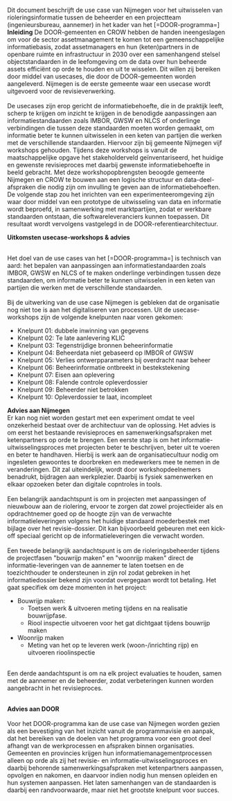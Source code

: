 Dit document beschrijft de use case van Nijmegen voor het uitwisselen van rioleringsinformatie tussen de beheerder en een projectteam (ingenieursbureau, aannemer) in het kader van het [=DOOR-programma=] <br>
**Inleiding**
De DOOR-gemeenten en CROW hebben de handen ineengeslagen om voor de sector assetmanagement te komen tot een gemeenschappelijke informatiebasis, zodat assetmanagers en hun (keten)partners in de openbare ruimte en infrastructuur in 2030 over een samenhangend stelsel objectstandaarden in de leefomgeving om de data over hun beheerde assets efficiënt op orde te houden en uit te wisselen. Dit willen zij bereiken door middel van usecases, die door de DOOR-gemeenten worden aangeleverd. Nijmegen is de eerste gemeente waar een usecase wordt uitgevoerd voor de revisieverwerking. 
<br><br>
De usecases zijn erop gericht de informatiebehoefte, die in de praktijk leeft, scherp te krijgen om inzicht te krijgen in de benodigde aanpassingen aan informatiestandaarden zoals IMBOR, GWSW en NLCS of onderlinge verbindingen die tussen deze standaarden moeten worden gemaakt, om informatie beter te kunnen uitwisselen in een keten van partijen die werken met de verschillende standaarden. Hiervoor zijn bij gemeente Nijmegen vijf workshops gehouden. Tijdens deze workshops is vanuit de maatschappelijke opgave het stakeholderveld geïnventariseerd, het huidige en gewenste revisieproces met daarbij gewenste informatiebehoefte in beeld gebracht. Met deze workshopopbrengsten beoogde gemeente Nijmegen en CROW te bouwen aan een logische structuur en data-deel-afspraken die nodig zijn om invulling te geven aan de informatiebehoeften. De volgende stap zou het inrichten van een experimenteeromgeving zijn waar door middel van een prototype de uitwisseling van data en informatie wordt beproefd, in samenwerking met marktpartijen, zodat er werkbare standaarden ontstaan, die softwareleveranciers kunnen toepassen. Dit resultaat wordt vervolgens vastgelegd in de DOOR-referentiearchitectuur.

**Uitkomsten usecase-workshops & advies**

<br>
Het doel van de use cases van het [=DOOR-programma=] is technisch van aard: het bepalen van aanpassingen aan informatiestandaarden zoals IMBOR, GWSW en NLCS of te maken onderlinge verbindingen tussen deze standaarden, om informatie beter te kunnen uitwisselen in een keten van partijen die werken met de verschillende standaarden. <br>
<br>
Bij de uitwerking van de use case Nijmegen is gebleken dat de organisatie nog niet toe is aan het digitaliseren van processen. Uit de usecase-workshops zijn de volgende knelpunten naar voren gekomen:

* Knelpunt 01: dubbele inwinning van gegevens
* Knelpunt 02: Te late aanlevering KLIC
* Knelpunt 03: Tegenstrijdige bronnen beheerinformatie
* Knelpunt 04: Beheerdata niet gebaseerd op IMBOR of GWSW 
* Knelpunt 05: Verlies ontwerpparameters bij overdracht naar beheer
* Knelpunt 06: Beheerinformatie ontbreekt in bestekstekening
* Knelpunt 07: Eisen aan oplevering
* Knelpunt 08: Falende controle opleverdossier
* Knelpunt 09: Beheerder niet betrokken
* Knelpunt 10: Opleverdossier te laat, incompleet

**Advies aan Nijmegen**<br>
Er kan nog niet worden gestart met een experiment omdat te veel onzekerheid bestaat over de architectuur van de oplossing. Het advies is om eerst het bestaande revisieproces en samenwerkingsafspraken met ketenpartners op orde te brengen. Een eerste stap is om het informatie-uitwisselingsproces met projecten beter te beschrijven, beter uit te voeren en beter te handhaven. Hierbij is werk aan de organisatiecultuur nodig om ingesleten gewoontes te doorbreken en medewerkers mee te nemen in de veranderingen. Dit zal uiteindelijk, wordt door workshopdeelnemers benadrukt, bijdragen aan werkplezier. Daarbij is fysiek samenwerken en elkaar opzoeken beter dan digitale copntroles in tools.  
<br>
Een belangrijk aandachtspunt is om in projecten met aanpassingen of nieuwbouw aan de riolering, ervoor te zorgen dat zowel projectleider als en opdrachtnemer goed op de hoogte zijn van de verwachte informatieleveringen volgens het huidige standaard moederbestek met bijlage over het revisie-dossier. Dit kan bijvoorbeeld gebeuren met een kick-off speciaal gericht op de informatieleveringen die verwacht worden.
<br><br>
Een tweede belangrijk aandachtspunt is om de rioleringsbeheerder tijdens de projectfasen "bouwrijp maken" en "woonrijp maken" direct de informatie-leveringen van de aannemer te laten toetsen en de toezichthouder te ondersteunen in zijn rol zodat gebreken in het informatiedossier bekend zijn voordat overgegaan wordt tot betaling. Het gaat specifiek om deze momenten in het project:

* Bouwrijp maken: 
  * Toetsen werk & uitvoeren meting tijdens en na realisatie bouwrijpfase.
  * Riool inspectie uitvoeren voor het gat dichtgaat tijdens bouwrijp maken
* Woonrijp maken
  * Meting van het op te leveren werk (woon-/inrichting rijp) en uitvoeren rioolinspectie<br>

<br>
Een derde aandachtspunt is om na elk project evaluaties te houden, samen met de aannemer en de beheerder, zodat verbeteringen kunnen worden aangebracht in het revisieproces.
<br> <br>

**Advies aan DOOR**
<br> <br>
Voor het DOOR-programma kan de use case van Nijmegen worden gezien als een bevestiging van het inzicht vanuit de programmavisie en aanpak, dat het bereiken van de doelen van het programma voor een groot deel afhangt van de werkprocessen en afspraken binnen organisaties. Gemeenten en provincies krijgen hun informatiemanagementprocessen alleen op orde als zij het revisie- en informatie-uitwisselingsproces en daarbij behorende samenwerkingsafspraken met ketenpartners aanpassen, opvolgen en nakomen, en daarvoor indien nodig hun mensen opleiden en hun systemen aanpassen. Het laten samenhangen van de standaarden is daarbij een randvoorwaarde, maar niet het grootste knelpunt voor succes. 


